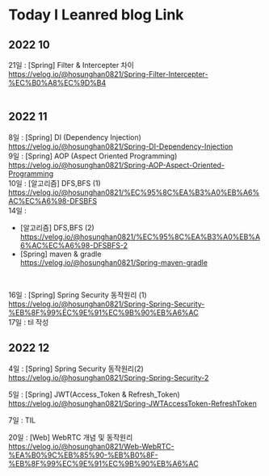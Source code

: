 # Today I Leanred blog Link 


## **2022 10**

21일 : [Spring] Filter & Intercepter 차이 <br>
https://velog.io/@hosunghan0821/Spring-Filter-Intercepter-%EC%B0%A8%EC%9D%B4
<br><br>

## **2022 11**

8일 : [Spring] DI (Dependency Injection)<br>
https://velog.io/@hosunghan0821/Spring-DI-Dependency-Injection
<br>
9일 : [Spring] AOP (Aspect Oriented Programming)<br>
https://velog.io/@hosunghan0821/Spring-AOP-Aspect-Oriented-Programming
<br>
10일 : [알고리즘] DFS,BFS (1)<br>
https://velog.io/@hosunghan0821/%EC%95%8C%EA%B3%A0%EB%A6%AC%EC%A6%98-DFSBFS
<br>
14일 : 
- [알고리즘] DFS,BFS (2)<br>
https://velog.io/@hosunghan0821/%EC%95%8C%EA%B3%A0%EB%A6%AC%EC%A6%98-DFSBFS-2<br>
- [Spring] maven & gradle<br> 
https://velog.io/@hosunghan0821/Spring-maven-gradle
<br>

16일 : [Spring] Spring Security 동작원리 (1) <br>
https://velog.io/@hosunghan0821/Spring-Spring-Security-%EB%8F%99%EC%9E%91%EC%9B%90%EB%A6%AC<br>
17일 : til 작성 <br>

## **2022 12**

4일 : [Spring] Spring Security 동작원리(2)<br>
https://velog.io/@hosunghan0821/Spring-Spring-Security-2<br>

5일 : [Spring] JWT(Access_Token & Refresh_Token)<br>
https://velog.io/@hosunghan0821/Spring-JWTAccessToken-RefreshToken<br>

7일 : TIL

20일 : [Web] WebRTC 개념 및 동작원리
https://velog.io/@hosunghan0821/Web-WebRTC-%EA%B0%9C%EB%85%90-%EB%B0%8F-%EB%8F%99%EC%9E%91%EC%9B%90%EB%A6%AC